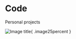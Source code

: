 # Code

Personal projects

![Image title](https://dummyimage.com/600x400/eee/aaa){ .image25percent }
